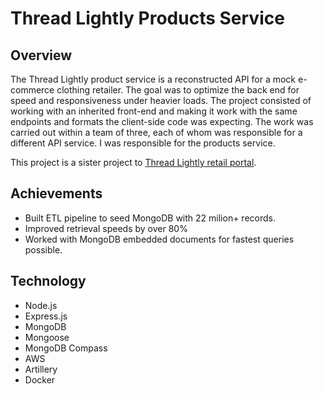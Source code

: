 # Thread Lightly Products Service
## Overview

The Thread Lightly product service is a reconstructed API for a mock e-commerce clothing retailer. The goal was to optimize the back end for speed and responsiveness under heavier loads. The project consisted of working with an inherited front-end and making it work with the same endpoints and formats the client-side code was expecting. The work was carried out within a team of three, each of whom was responsible for a different API service. I was responsible for the products service.

This project is a sister project to [Thread Lightly retail portal](https://github.com/alejleon/project_catwalk).


## Achievements
 - Built ETL pipeline to seed MongoDB with 22 milion+ records.
 - Improved retrieval speeds by over 80%
 - Worked with MongoDB embedded documents for fastest queries possible.

## Technology

- Node.js
- Express.js
- MongoDB
- Mongoose
- MongoDB Compass
- AWS
- Artillery
- Docker



